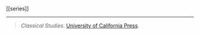 [[series]]
***
> *Classical Studies*. [University of California Press](university-of-california-press.md).